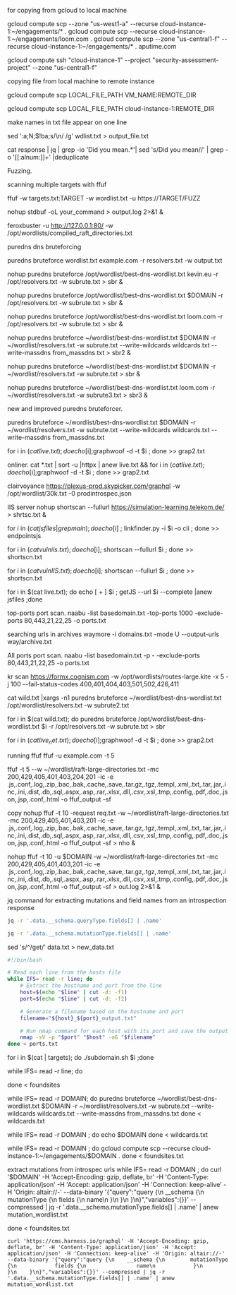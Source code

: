 for copying from gcloud to local machine

gcloud compute scp --zone "us-west1-a" --recurse cloud-instance-1:~/engagements/* .
gcloud compute scp --recurse cloud-instance-1:~/engagements/loom.com .
gcloud compute scp --zone "us-central1-f" --recurse cloud-instance-1:~/engagements/* .
aputime.com

gcloud compute ssh  "cloud-instance-1" --project "security-assessment-project" --zone "us-central1-f"


copying file from local machine to remote instance

gcloud compute scp LOCAL_FILE_PATH VM_NAME:REMOTE_DIR

gcloud compute scp LOCAL_FILE_PATH cloud-instance-1:REMOTE_DIR

make names in txt file appear on one line

sed ':a;N;$!ba;s/\n/ /g' wdlist.txt > output_file.txt

cat response | jq | grep -io 'Did you mean.*'|  sed 's/Did you mean//' | grep -o '[[:alnum:]]\+' |deduplicate

Fuzzing.

scanning multiple targets with ffuf 

ffuf -w targets.txt:TARGET -w wordlist.txt -u https://TARGET/FUZZ 

nohup stdbuf -oL your_command > output.log 2>&1 &

feroxbuster -u http://127.0.0.1:80/ -w /opt/wordlists/compiled_raft_directories.txt

puredns dns bruteforcing

puredns bruteforce wordlist.txt example.com -r resolvers.txt -w output.txt

nohup puredns bruteforce /opt/wordlist/best-dns-wordlist.txt kevin.eu -r /opt/resolvers.txt -w subrute.txt > sbr &

nohup puredns bruteforce /opt/wordlist/best-dns-wordlist.txt $DOMAIN  -r /opt/resolvers.txt -w subrute.txt > sbr &

nohup puredns bruteforce /opt/wordlist/best-dns-wordlist.txt loom.com  -r /opt/resolvers.txt -w subrute.txt > sbr &


nohup puredns bruteforce ~/wordlist/best-dns-wordlist.txt $DOMAIN -r ~/wordlist/resolvers.txt -w subrute.txt --write-wildcards wildcards.txt --write-massdns from_massdns.txt > sbr2 & 

nohup puredns bruteforce ~/wordlist/best-dns-wordlist.txt $DOMAIN -r ~/wordlist/resolvers.txt -w subrute.txt > sbr & 

nohup puredns bruteforce ~/wordlist/best-dns-wordlist.txt loom.com -r ~/wordlist/resolvers.txt -w subrute3.txt > sbr3 & 

new and improved puredns bruteforcer.

puredns bruteforce ~/wordlist/best-dns-wordlist.txt $DOMAIN -r ~/wordlist/resolvers.txt -w subrute.txt --write-wildcards wildcards.txt --write-massdns from_massdns.txt

for i in $(cat live.txt); do echo [$i];graphwoof -d -t $i ; done >> grap2.txt

onliner.
cat *.txt | sort -u |httpx | anew live.txt && for i in $(cat live.txt); do echo [$i];graphwoof -d -t $i ; done >> grap2.txt


clairvoyance https://plexus-prod.skypicker.com/graphql -w /opt/wordlist/30k.txt -0 prodintrospec.json

IIS server
nohup shortscan --fullurl https://simulation-learning.telekom.de/ > shrtsc.txt & 


for i in $(cat jsfiles|grep main); do echo [$i] ; linkfinder.py -i $i -o cli  ; done  >> endpointsjs

for i in $(cat vulniis.txt);do echo [$i]; shortscan --fullurl $i ; done >> shortscn.txt  

for i in $(cat vulnIIS.txt);do echo [$i]; shortscan --fullurl $i ; done >> shortscn.txt  

for i in $(cat live.txt); do echo [ + ] $i ; getJS --url $i --complete |anew jsfiles ;done

top-ports  port scan.
naabu -list basedomain.txt -top-ports 1000 -exclude-ports 80,443,21,22,25 -o ports.txt 

searching urls in archives
waymore -i domains.txt -mode U --output-urls way/archive.txt


All ports port scan.
naabu -list basedomain.txt -p -  -exclude-ports 80,443,21,22,25 -o ports.txt 

kr scan https://formx.cognism.com -w /opt/wordlists/routes-large.kite -x 5 -j 100 --fail-status-codes 400,401,404,403,501,502,426,411

cat wild.txt |xargs -n1 puredns bruteforce ~/wordlist/best-dns-wordlist.txt /opt/wordlist/resolvers.txt -w subrute2.txt

for i in $(cat wild.txt); do puredns bruteforce /opt/wordlist/best-dns-wordlist.txt $i  -r /opt/resolvers.txt -w subrute.txt > sbr


for i in $(cat live_net.txt); do echo [$i];graphwoof -d -t $i ; done >> grap2.txt 



running ffuf
ffuf -u example.com -t 5 

ffuf -t 5 --w ~/wordlist/raft-large-directories.txt -mc 200,429,405,401,403,204,201 -ic -e .js,.conf,.log,.zip,.bac,.bak,.cache,.save,.tar.gz,.tgz,.templ,.xml,.txt,.tar,.jar,.inc,.ini,.dist,.db,.sql,.aspx,.asp,.rar,.xlsx,.dll,.csv,.xsl,.tmp,.config,.pdf,.doc,.json,.jsp,.conf,.html -o ffuf_output -sf

copy
nohup ffuf -t 10 -request req.txt -w ~/wordlist/raft-large-directories.txt -mc 200,429,405,401,403,201 -ic -e .js,.conf,.log,.zip,.bac,.bak,.cache,.save,.tar.gz,.tgz,.templ,.xml,.txt,.tar,.jar,.inc,.ini,.dist,.db,.sql,.aspx,.asp,.rar,.xlsx,.dll,.csv,.xsl,.tmp,.config,.pdf,.doc,.json,.jsp,.conf,.html -o ffuf_output -sf > nho &



nohup ffuf -t 10 -u $DOMAIN -w ~/wordlist/raft-large-directories.txt -mc 200,429,405,401,403,201 -ic -e .js,.conf,.log,.zip,.bac,.bak,.cache,.save,.tar.gz,.tgz,.templ,.xml,.txt,.tar,.jar,.inc,.ini,.dist,.db,.sql,.aspx,.asp,.rar,.xlsx,.dll,.csv,.xsl,.tmp,.config,.pdf,.doc,.json,.jsp,.conf,.html -o ffuf_output -sf > out.log 2>&1 &


jq command for extracting mutations and field names from an introspection response

```bash
jq -r '.data.__schema.queryType.fields[] | .name'

jq -r '.data.__schema.mutationType.fields[] | .name'
```

sed 's/^/get/' data.txt > new_data.txt

```bash
#!/bin/bash

# Read each line from the hosts file
while IFS= read -r line; do
    # Extract the hostname and port from the line
    host=$(echo "$line" | cut -d: -f1)
    port=$(echo "$line" | cut -d: -f2)

    # Generate a filename based on the hostname and port
    filename="${host}_${port}_output.txt"

    # Run nmap command for each host with its port and save the output to a file
    nmap -sV -p "$port" "$host" -oG "$filename"
done < ports.txt

```


for i in $(cat | targets); do ./subdomain.sh $i ;done 

while IFS= read -r line; do

done < foundsites


while IFS= read -r DOMAIN; do 
    puredns bruteforce ~/wordlist/best-dns-wordlist.txt $DOMAIN -r ~/wordlist/resolvers.txt -w subrute.txt --write-wildcards wildcards.txt --write-massdns from_massdns.txt
done < wildcards.txt

while IFS= read -r DOMAIN ; do 
    echo $DOMAIN
done < wildcards.txt 

while IFS= read -r DOMAIN ; do 
    gcloud compute scp --recurse cloud-instance-1:~/engagements/$DOMAIN .
done < foundsites.txt 



extract mutations from introspec urls
while IFS= read -r DOMAIN ; do 
    curl '$DOMAIN' -H 'Accept-Encoding: gzip, deflate, br' -H 'Content-Type: application/json' -H 'Accept: application/json' -H 'Connection: keep-alive' -H 'Origin: altair://-' --data-binary '{"query":"query {\n    __schema {\n        mutationType {\n            fields {\n                name\n            }\n        }\n    }\n}","variables":{}}' --compressed | jq -r '.data.__schema.mutationType.fields[] | .name' | anew mutation_wordlist.txt 

done < foundsites.txt 



    
    curl 'https://cms.harness.io/graphql' -H 'Accept-Encoding: gzip, deflate, br' -H 'Content-Type: application/json' -H 'Accept: application/json' -H 'Connection: keep-alive' -H 'Origin: altair://-' --data-binary '{"query":"query {\n    __schema {\n        mutationType {\n            fields {\n                name\n            }\n        }\n    }\n}","variables":{}}' --compressed | jq -r '.data.__schema.mutationType.fields[] | .name' | anew mutation_wordlist.txt
